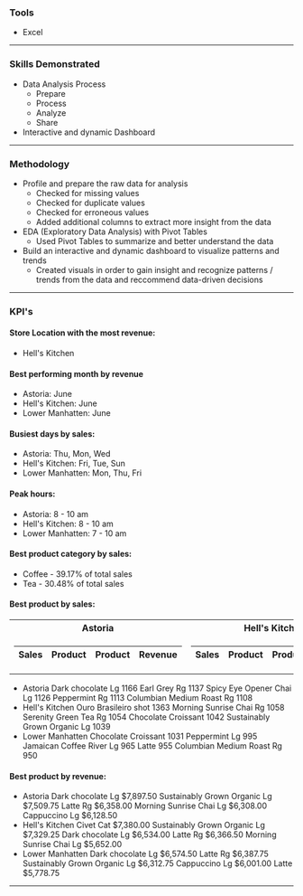 ### Tools
* Excel

---

### Skills Demonstrated
* Data Analysis Process
    * Prepare
    * Process
    * Analyze
    * Share
* Interactive and dynamic Dashboard

---

### Methodology
* Profile and prepare the raw data for analysis
    * Checked for missing values
    * Checked for duplicate values
    * Checked for erroneous values
    * Added additional columns to extract more insight from the data
* EDA (Exploratory Data Analysis) with Pivot Tables
    * Used Pivot Tables to summarize and better understand the data
* Build an interactive and dynamic dashboard to visualize patterns and trends
    * Created visuals in order to gain insight and recognize patterns / trends from the data and reccommend data-driven decisions

---

### KPI's
#### Store Location with the most revenue:
* Hell's Kitchen

#### Best performing month by revenue
* Astoria: June
* Hell's Kitchen: June
* Lower Manhatten: June

#### Busiest days by sales:
* Astoria: Thu, Mon, Wed
* Hell's Kitchen: Fri, Tue, Sun
* Lower Manhatten: Mon, Thu, Fri

#### Peak hours:
* Astoria: 8 - 10 am
* Hell's Kitchen: 8 - 10 am
* Lower Manhatten: 7 - 10 am

#### Best product category by sales:
* Coffee - 39.17% of total sales
* Tea - 30.48% of total sales

#### Best product by sales:
<table>
<tr><th>Astoria</th><th>Hell's Kitchen</th><th>Lower Manhatten</th></tr>
<tr><td>

<!-- Astoria -->
|Sales|Product|Product|Revenue|
|---|---|---|---|

</td><td>

<!-- Hell's Kitchen -->
|Sales|Product|Product|Revenue|
|---|---|---|---|

</td><td>

<!-- Lower Manhatten-->
|Sales|Product|Product|Revenue|
|---|---|---|---|

</td></tr></table>

* Astoria
    Dark chocolate Lg	            1166
    Earl Grey Rg	                1137
    Spicy Eye Opener Chai Lg	    1126
    Peppermint Rg	                1113
    Columbian Medium Roast Rg	    1108
* Hell's Kitchen
    Ouro Brasileiro shot	        1363
    Morning Sunrise Chai Rg	        1058
    Serenity Green Tea Rg	        1054
    Chocolate Croissant	            1042
    Sustainably Grown Organic Lg	1039
* Lower Manhatten
    Chocolate Croissant	            1031
    Peppermint Lg	                995
    Jamaican Coffee River Lg	    965
    Latte	                        955
    Columbian Medium Roast Rg	    950
        

#### Best product by revenue:
* Astoria
    Dark chocolate Lg	        	    $7,897.50
    Sustainably Grown Organic Lg	    $7,509.75
    Latte Rg	                        $6,358.00
    Morning Sunrise Chai Lg	            $6,308.00
    Cappuccino Lg	                    $6,128.50
* Hell's Kitchen
    Civet Cat		                    $7,380.00
    Sustainably Grown Organic Lg		$7,329.25
    Dark chocolate Lg		            $6,534.00
    Latte Rg		                    $6,366.50
    Morning Sunrise Chai Lg	            $5,652.00
* Lower Manhatten
    Dark chocolate Lg		            $6,574.50
    Latte Rg		                    $6,387.75
    Sustainably Grown Organic Lg		$6,312.75
    Cappuccino Lg		                $6,001.00
    Latte		                        $5,778.75
        
---